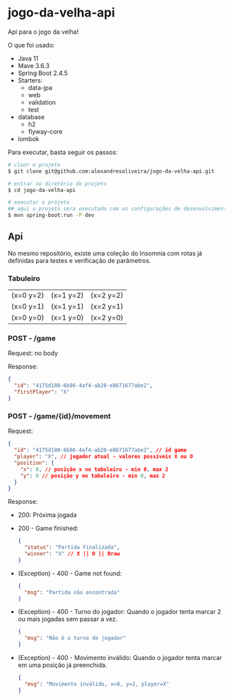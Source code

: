 # jogo-da-velha-api

Api para o jogo da velha!

O que foi usado:

- Java 11
- Mave 3.6.3
- Spring Boot 2.4.5
- Starters:
  - data-jpa
  - web
  - validation
  - test
- database
  - h2
  - flyway-core
- lombok

Para executar, basta seguir os passos:

```bash
# clonr o projeto
$ git clone git@github.com:alexandresoliveira/jogo-da-velha-api.git

# entrar no diretório do projeto
$ cd jogo-da-velha-api

# executar o projeto
## aqui o projeto sera executado com as configurações de desenvolvimento cadastradas no profile do pom.xml
$ mvn spring-boot:run -P dev
```

## Api

No mesmo repositório, existe uma coleção do Insomnia com rotas já definidas para testes e verificação de parâmetros.

### Tabuleiro

|           |           |           |
| --------- | --------- | --------- |
| (x=0 y=2) | (x=1 y=2) | (x=2 y=2) |
| (x=0 y=1) | (x=1 y=1) | (x=2 y=1) |
| (x=0 y=0) | (x=1 y=0) | (x=2 y=0) |

### POST - /game

Request: no body

Response:

```json
{
  "id": "4175d180-6b86-4af4-ab20-e8671677abe2",
  "firstPlayer": "X"
}
```

### POST - /game/{id}/movement

Request:

```json
{
  "id": "4175d180-6b86-4af4-ab20-e8671677abe2", // id game
  "player": "X", // jogador atual - valores possíveis X ou O
  "position": {
    "x": 0, // posição x no tabuleiro - min 0, max 2
    "y": 0 // posição y no tabuleiro - min 0, max 2
  }
}
```

Response:

- 200: Próxima jogada

- 200 - Game finished:

  ```json
  {
    "status": "Partida Finalizada",
    "winner": "X" // X || O || Draw
  }
  ```

- (Exception) - 400 - Game not found:

  ```json
  {
    "msg": "Partida não encontrada"
  }
  ```

- (Exception) - 400 - Turno do jogador: Quando o jogador tenta marcar 2 ou mais jogadas sem passar a vez.

  ```json
  {
    "msg": "Não é o turno do jogador"
  }
  ```

- (Exception) - 400 - Movimento inválido: Quando o jogador tenta marcar em uma posição já preenchida.

  ```json
  {
    "msg": "Movimento inválido, x=0, y=2, player=X"
  }
  ```

